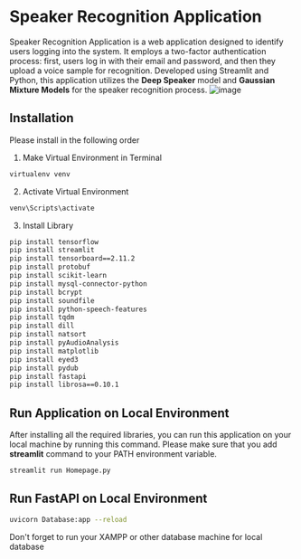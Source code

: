 # Speaker Recognition Application

Speaker Recognition Application is a web application designed to identify users logging into the system. It employs a two-factor authentication process: first, users log in with their email and password, and then they upload a voice sample for recognition.  Developed using Streamlit and Python, this application utilizes the **Deep Speaker** model and **Gaussian Mixture Models** for the speaker recognition process.
![image](https://github.com/cnpvrs11/Speaker-recognition/assets/85270958/3ce26cbb-ba00-4043-8582-695e10b55f97)


## Installation
Please install in the following order

1. Make Virtual Environment in Terminal
```bash
virtualenv venv
```
2. Activate Virtual Environment
```bash
venv\Scripts\activate
```
3. Install Library
```bash
pip install tensorflow
pip install streamlit
pip install tensorboard==2.11.2
pip install protobuf
pip install scikit-learn
pip install mysql-connector-python
pip install bcrypt
pip install soundfile
pip install python-speech-features
pip install tqdm
pip install dill
pip install natsort
pip install pyAudioAnalysis
pip install matplotlib
pip install eyed3
pip install pydub
pip install fastapi
pip install librosa==0.10.1
```
## Run Application on Local Environment
After installing all the required libraries, you can run this application on your local machine by running this command. Please make sure that you add **streamlit** command to your PATH environment variable.

```bash
streamlit run Homepage.py
```

## Run FastAPI on Local Environment

```bash
uvicorn Database:app --reload
```

Don't forget to run your XAMPP or other database machine for local database
